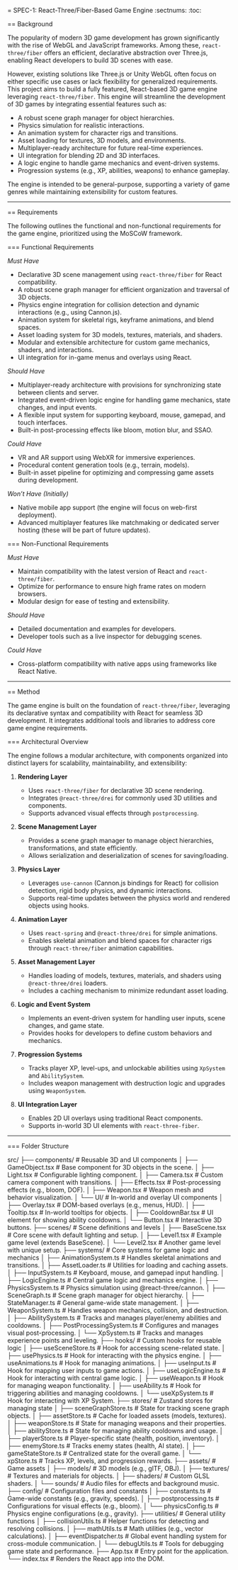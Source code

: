 = SPEC-1: React-Three/Fiber-Based Game Engine
:sectnums:
:toc:


== Background

The popularity of modern 3D game development has grown significantly with the rise of WebGL and JavaScript frameworks. Among these, `react-three/fiber` offers an efficient, declarative abstraction over Three.js, enabling React developers to build 3D scenes with ease.

However, existing solutions like Three.js or Unity WebGL often focus on either specific use cases or lack flexibility for generalized requirements. This project aims to build a fully featured, React-based 3D game engine leveraging `react-three/fiber`. This engine will streamline the development of 3D games by integrating essential features such as:

- A robust scene graph manager for object hierarchies.
- Physics simulation for realistic interactions.
- An animation system for character rigs and transitions.
- Asset loading for textures, 3D models, and environments.
- Multiplayer-ready architecture for future real-time experiences.
- UI integration for blending 2D and 3D interfaces.
- A logic engine to handle game mechanics and event-driven systems.
- Progression systems (e.g., XP, abilities, weapons) to enhance gameplay.

The engine is intended to be general-purpose, supporting a variety of game genres while maintaining extensibility for custom features.

---

== Requirements

The following outlines the functional and non-functional requirements for the game engine, prioritized using the MoSCoW framework.

=== Functional Requirements

*Must Have*
- Declarative 3D scene management using `react-three/fiber` for React compatibility.
- A robust scene graph manager for efficient organization and traversal of 3D objects.
- Physics engine integration for collision detection and dynamic interactions (e.g., using Cannon.js).
- Animation system for skeletal rigs, keyframe animations, and blend spaces.
- Asset loading system for 3D models, textures, materials, and shaders.
- Modular and extensible architecture for custom game mechanics, shaders, and interactions.
- UI integration for in-game menus and overlays using React.

*Should Have*
- Multiplayer-ready architecture with provisions for synchronizing state between clients and server.
- Integrated event-driven logic engine for handling game mechanics, state changes, and input events.
- A flexible input system for supporting keyboard, mouse, gamepad, and touch interfaces.
- Built-in post-processing effects like bloom, motion blur, and SSAO.

*Could Have*
- VR and AR support using WebXR for immersive experiences.
- Procedural content generation tools (e.g., terrain, models).
- Built-in asset pipeline for optimizing and compressing game assets during development.

*Won’t Have (Initially)*
- Native mobile app support (the engine will focus on web-first deployment).
- Advanced multiplayer features like matchmaking or dedicated server hosting (these will be part of future updates).

=== Non-Functional Requirements

*Must Have*
- Maintain compatibility with the latest version of React and `react-three/fiber`.
- Optimize for performance to ensure high frame rates on modern browsers.
- Modular design for ease of testing and extensibility.

*Should Have*
- Detailed documentation and examples for developers.
- Developer tools such as a live inspector for debugging scenes.

*Could Have*
- Cross-platform compatibility with native apps using frameworks like React Native.

---

== Method

The game engine is built on the foundation of `react-three/fiber`, leveraging its declarative syntax and compatibility with React for seamless 3D development. It integrates additional tools and libraries to address core game engine requirements.

=== Architectural Overview

The engine follows a modular architecture, with components organized into distinct layers for scalability, maintainability, and extensibility:

1. **Rendering Layer**
   - Uses `react-three/fiber` for declarative 3D scene rendering.
   - Integrates `@react-three/drei` for commonly used 3D utilities and components.
   - Supports advanced visual effects through `postprocessing`.

2. **Scene Management Layer**
   - Provides a scene graph manager to manage object hierarchies, transformations, and state efficiently.
   - Allows serialization and deserialization of scenes for saving/loading.

3. **Physics Layer**
   - Leverages `use-cannon` (Cannon.js bindings for React) for collision detection, rigid body physics, and dynamic interactions.
   - Supports real-time updates between the physics world and rendered objects using hooks.

4. **Animation Layer**
   - Uses `react-spring` and `@react-three/drei` for simple animations.
   - Enables skeletal animation and blend spaces for character rigs through `react-three/fiber` animation capabilities.

5. **Asset Management Layer**
   - Handles loading of models, textures, materials, and shaders using `@react-three/drei` loaders.
   - Includes a caching mechanism to minimize redundant asset loading.

6. **Logic and Event System**
   - Implements an event-driven system for handling user inputs, scene changes, and game state.
   - Provides hooks for developers to define custom behaviors and mechanics.

7. **Progression Systems**
   - Tracks player XP, level-ups, and unlockable abilities using `XpSystem` and `AbilitySystem`.
   - Includes weapon management with destruction logic and upgrades using `WeaponSystem`.

8. **UI Integration Layer**
   - Enables 2D UI overlays using traditional React components.
   - Supports in-world 3D UI elements with `react-three-fiber`.

---

=== Folder Structure

src/
├── components/                      # Reusable 3D and UI components
│   ├── GameObject.tsx               # Base component for 3D objects in the scene.
│   ├── Light.tsx                    # Configurable lighting component.
│   ├── Camera.tsx                   # Custom camera component with transitions.
│   ├── Effects.tsx                  # Post-processing effects (e.g., bloom, DOF).
│   ├── Weapon.tsx                   # Weapon mesh and behavior visualization.
│   └── UI/                          # In-world and overlay UI components
│       ├── Overlay.tsx              # DOM-based overlays (e.g., menus, HUD).
│       ├── Tooltip.tsx              # In-world tooltips for objects.
│       ├── CooldownBar.tsx          # UI element for showing ability cooldowns.
│       └── Button.tsx               # Interactive 3D buttons.
├── scenes/                          # Scene definitions and levels
│   ├── BaseScene.tsx                # Core scene with default lighting and setup.
│   ├── Level1.tsx                   # Example game level (extends BaseScene).
│   └── Level2.tsx                   # Another game level with unique setup.
├── systems/                         # Core systems for game logic and mechanics
│   ├── AnimationSystem.ts           # Handles skeletal animations and transitions.
│   ├── AssetLoader.ts               # Utilities for loading and caching assets.
│   ├── InputSystem.ts               # Keyboard, mouse, and gamepad input handling.
│   ├── LogicEngine.ts               # Central game logic and mechanics engine.
│   ├── PhysicsSystem.ts             # Physics simulation using @react-three/cannon.
│   ├── SceneGraph.ts                # Scene graph manager for object hierarchy.
│   ├── StateManager.ts              # General game-wide state management.
│   ├── WeaponSystem.ts              # Handles weapon mechanics, collision, and destruction.
│   ├── AbilitySystem.ts             # Tracks and manages player/enemy abilities and cooldowns.
│   ├── PostProcessingSystem.ts      # Configures and manages visual post-processing.
│   └── XpSystem.ts                  # Tracks and manages experience points and leveling.
├── hooks/                           # Custom hooks for reusable logic
│   ├── useSceneStore.ts             # Hook for accessing scene-related state.
│   ├── usePhysics.ts                # Hook for interacting with the physics engine.
│   ├── useAnimations.ts             # Hook for managing animations.
│   ├── useInput.ts                  # Hook for mapping user inputs to game actions.
│   ├── useLogicEngine.ts            # Hook for interacting with central game logic.
│   ├── useWeapon.ts                 # Hook for managing weapon functionality.
│   ├── useAbility.ts                # Hook for triggering abilities and managing cooldowns.
│   └── useXpSystem.ts               # Hook for interacting with XP System.
├── stores/                          # Zustand stores for managing state
│   ├── sceneGraphStore.ts           # State for tracking scene graph objects.
│   ├── assetStore.ts                # Cache for loaded assets (models, textures).
│   ├── weaponStore.ts               # State for managing weapons and their properties.
│   ├── abilityStore.ts              # State for managing ability cooldowns and usage.
│   ├── playerStore.ts               # Player-specific state (health, position, inventory).
│   ├── enemyStore.ts                # Tracks enemy states (health, AI state).
│   ├── gameStateStore.ts            # Centralized state for the overall game.
│   └── xpStore.ts                   # Tracks XP, levels, and progression rewards.
├── assets/                          # Game assets
│   ├── models/                      # 3D models (e.g., glTF, OBJ).
│   ├── textures/                    # Textures and materials for objects.
│   ├── shaders/                     # Custom GLSL shaders.
│   └── sounds/                      # Audio files for effects and background music.
├── config/                          # Configuration files and constants
│   ├── constants.ts                 # Game-wide constants (e.g., gravity, speeds).
│   ├── postprocessing.ts            # Configurations for visual effects (e.g., bloom).
│   └── physicsConfig.ts             # Physics engine configurations (e.g., gravity).
├── utilities/                       # General utility functions
│   ├── collisionUtils.ts            # Helper functions for detecting and resolving collisions.
│   ├── mathUtils.ts                 # Math utilities (e.g., vector calculations).
│   ├── eventDispatcher.ts           # Global event handling system for cross-module communication.
│   └── debugUtils.ts                # Tools for debugging game state and performance.
├── App.tsx                          # Entry point for the application.
└── index.tsx                        # Renders the React app into the DOM.
